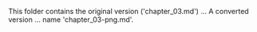 This folder contains the original version ('chapter_03.md') ...
A converted version ... name 'chapter_03-png.md'.

